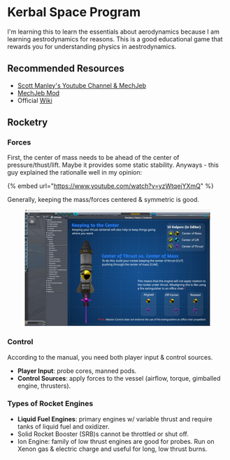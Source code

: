 # Kerbal Space Program

I'm learning this to learn the essentials about aerodynamics because I am learning aestrodynamics for reasons. This is a good educational game that rewards you for understanding physics in aestrodynamics.&#x20;

## Recommended Resources

* [Scott Manley's Youtube Channel & MechJeb](https://www.youtube.com/watch?v=k3unayPY0Bg)
* [MechJeb Mod](https://github.com/MuMech/MechJeb2)
* Official [Wiki](https://wiki.kerbalspaceprogram.com/wiki/Main_Page)

## Rocketry

### Forces

First, the center of mass needs to be ahead of the center of pressure/thust/lift. Maybe it provides some static stability. Anyways - this guy explained the rationalle well in my opinion:

{% embed url="https://www.youtube.com/watch?v=yzWtqejYXmQ" %}

Generally, keeping the mass/forces centered & symmetric is good.&#x20;

<figure><img src="../../../.gitbook/assets/image.png" alt=""><figcaption></figcaption></figure>

### Control

According to the manual, you need both player input & control sources.

* **Player Input**: probe cores, manned pods.
* **Control Sources**: apply forces to the vessel (airflow, torque, gimballed engine, thrusters).

### Types of Rocket Engines

* **Liquid Fuel Engines**: primary engines w/ variable thrust and require tanks of liquid fuel and oxidizer.
* Solid Rocket Booster (SRB)s cannot be throttled or shut off.
* Ion Engine: family of low thrust engines are good for probes. Run on Xenon gas & electric charge and useful for long, low thrust burns.
